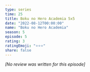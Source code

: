 ```yaml
---
type: series
time: 25
title: Boku no Hero Academia 5x5
date: "2022-08-12T00:00:00"
name: "Boku no Hero Academia"
season: 5
episode: 5
rating: 3
ratingEmoji: "⭐️⭐️⭐️"
share: false
---
```


_[No review was written for this episode]_
